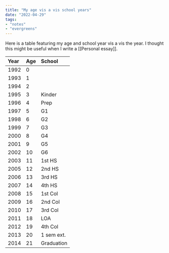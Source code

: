 ```yaml
---
title: "My age vis a vis school years"
date: "2022-04-29"
tags:
- "notes"
- "evergreens"
---
```


Here is a table featuring my age and school year vis a vis the year. I thought this might be useful when I write a [[Personal essay]].

| Year | Age | School     |
|:---- |:--- |:---------- |
| 1992 | 0   |            |
| 1993 | 1   |            |
| 1994 | 2   |            |
| 1995 | 3   | Kinder     |
| 1996 | 4   | Prep       |
| 1997 | 5   | G1         |
| 1998 | 6   | G2         |
| 1999 | 7   | G3         |
| 2000 | 8   | G4         |
| 2001 | 9   | G5         |
| 2002 | 10  | G6         |
| 2003 | 11  | 1st HS     |
| 2005 | 12  | 2nd HS     |
| 2006 | 13  | 3rd HS     |
| 2007 | 14  | 4th HS     |
| 2008 | 15  | 1st Col    |
| 2009 | 16  | 2nd Col    |
| 2010 | 17  | 3rd Col    |
| 2011 | 18  | LOA        |
| 2012 | 19  | 4th Col    |
| 2013 | 20  | 1 sem ext. |
| 2014 | 21  | Graduation | 
